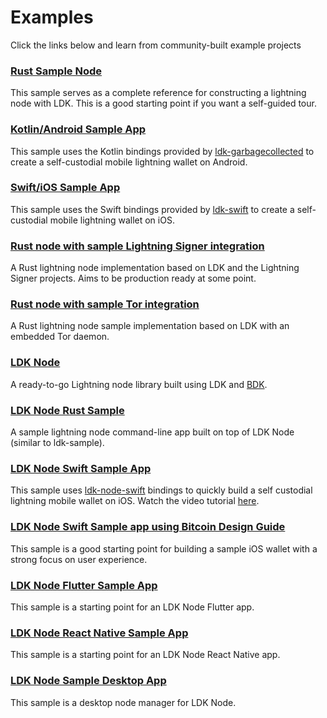 # Examples

Click the links below and learn from community-built example projects

### [Rust Sample Node](https://github.com/lightningdevkit/ldk-sample)

This sample serves as a complete reference for constructing a lightning node with
LDK. This is a good starting point if you want a self-guided tour.

### [Kotlin/Android Sample App](https://github.com/conorokus/umlando-wallet)

This sample uses the Kotlin bindings provided by [ldk-garbagecollected](https://github.com/lightningdevkit/ldk-garbagecollected) to create a self-custodial mobile lightning wallet on Android.

### [Swift/iOS Sample App](https://github.com/Roy0Anonymous/Vajra-Wallet)

This sample uses the Swift bindings provided by [ldk-swift](https://github.com/lightningdevkit/ldk-swift) to create a self-custodial mobile lightning wallet on iOS.

### [Rust node with sample Lightning Signer integration](https://gitlab.com/lightning-signer/lnrod/)

A Rust lightning node implementation based on LDK and the Lightning Signer projects. Aims to be production ready at some point.

### [Rust node with sample Tor integration](https://github.com/TonyGiorgio/ldk-sample-tor)

A Rust lightning node sample implementation based on LDK with an embedded Tor daemon.

### [LDK Node](https://github.com/lightningdevkit/ldk-node)

A ready-to-go Lightning node library built using LDK and [BDK](https://bitcoindevkit.org/).

### [LDK Node Rust Sample](https://github.com/optout21/ldk-node-sample)

A sample lightning node command-line app built on top of LDK Node (similar to ldk-sample).

### [LDK Node Swift Sample App](https://github.com/reez/Monday/tree/main/LDKNodeMonday)

This sample uses [ldk-node-swift](https://github.com/lightningdevkit/ldk-node/blob/main/Package.swift) bindings to quickly build a self custodial lightning mobile wallet on iOS. Watch the video tutorial [here](https://www.youtube.com/watch?v=rcU3LU6iZCs).

### [LDK Node Swift Sample app using Bitcoin Design Guide](https://github.com/bdgwallet/dailywallet)

This sample is a good starting point for building a sample iOS wallet with a strong focus on user experience.

### [LDK Node Flutter Sample App](https://github.com/LtbLightning/ldk-node-flutter-demo)

This sample is a starting point for an LDK Node Flutter app.

### [LDK Node React Native Sample App](https://github.com/LtbLightning/ldk-node-rn-demo)

This sample is a starting point for an LDK Node React Native app.

### [LDK Node Sample Desktop App](https://github.com/jbesraa/ldk-node-desktop)

This sample is a desktop node manager for LDK Node.
